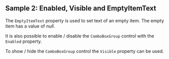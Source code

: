 ## Sample 2: Enabled, Visible and EmptyItemText

The `EmptyItemText` property is used to set text of an empty item. The empty item has a value of *null*.

It is also possible to enable / disable the `ComboBoxGroup` control with the `Enabled` property.

To show / hide the `ComboBoxGroup` control the `Visible` property can be used.